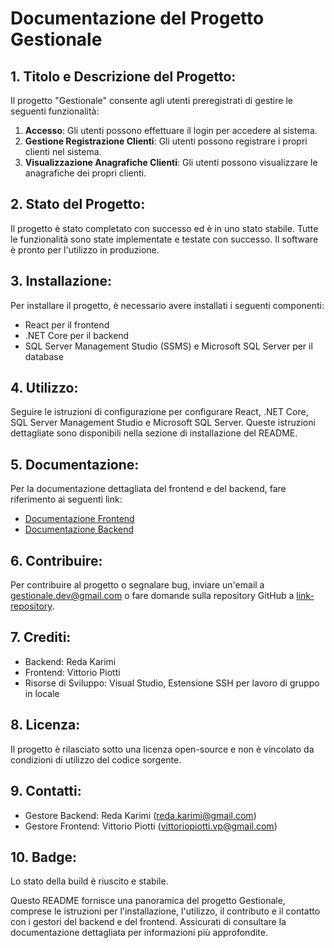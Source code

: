 # Documentazione del Progetto Gestionale

## 1. Titolo e Descrizione del Progetto:
Il progetto "Gestionale" consente agli utenti preregistrati di gestire le seguenti funzionalità:
1. **Accesso**: Gli utenti possono effettuare il login per accedere al sistema.
2. **Gestione Registrazione Clienti**: Gli utenti possono registrare i propri clienti nel sistema.
3. **Visualizzazione Anagrafiche Clienti**: Gli utenti possono visualizzare le anagrafiche dei propri clienti.

## 2. Stato del Progetto:
Il progetto è stato completato con successo ed è in uno stato stabile. Tutte le funzionalità sono state implementate e testate con successo. Il software è pronto per l'utilizzo in produzione.

## 3. Installazione:
Per installare il progetto, è necessario avere installati i seguenti componenti:
- React per il frontend
- .NET Core per il backend
- SQL Server Management Studio (SSMS) e Microsoft SQL Server per il database

## 4. Utilizzo:
Seguire le istruzioni di configurazione per configurare React, .NET Core, SQL Server Management Studio e Microsoft SQL Server. Queste istruzioni dettagliate sono disponibili nella sezione di installazione del README.

## 5. Documentazione:
Per la documentazione dettagliata del frontend e del backend, fare riferimento ai seguenti link:
- [Documentazione Frontend](link-documentazione-frontend)
- [Documentazione Backend](link-documentazione-backend)

## 6. Contribuire:
Per contribuire al progetto o segnalare bug, inviare un'email a gestionale.dev@gmail.com o fare domande sulla repository GitHub a [link-repository](link-repository).

## 7. Crediti:
- Backend: Reda Karimi
- Frontend: Vittorio Piotti
- Risorse di Sviluppo: Visual Studio, Estensione SSH per lavoro di gruppo in locale

## 8. Licenza:
Il progetto è rilasciato sotto una licenza open-source e non è vincolato da condizioni di utilizzo del codice sorgente.

## 9. Contatti:
- Gestore Backend: Reda Karimi (reda.karimi@gmail.com)
- Gestore Frontend: Vittorio Piotti (vittoriopiotti.vp@gmail.com)

## 10. Badge:
Lo stato della build è riuscito e stabile.

Questo README fornisce una panoramica del progetto Gestionale, comprese le istruzioni per l'installazione, l'utilizzo, il contributo e il contatto con i gestori del backend e del frontend. Assicurati di consultare la documentazione dettagliata per informazioni più approfondite.
